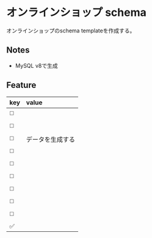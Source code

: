 # オンラインショップ schema

オンラインショップのschema templateを作成する。

## Notes

- MySQL v8で生成

## Feature

|key|value|
|:---|:---|
|◻️||スキーマを完成させる|
|◻️||ER図を作ってくれるツールを探す or 作る
|◻️|データを生成する|
|◻️|||
|◻️|||
|◻️|||
|◻️|||
|◻️|||
|◻️|||
|✅||

